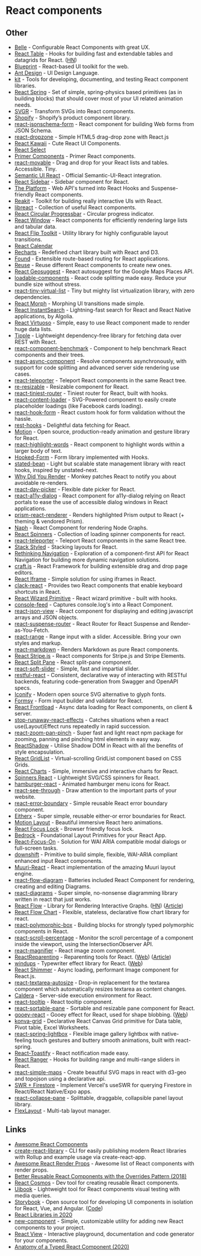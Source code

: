 # React components

## Other

* [Belle](https://github.com/nikgraf/belle/) - Configurable React Components with great UX.
* [React Table](https://github.com/tannerlinsley/react-table) - Hooks for building fast and extendable tables and datagrids for React. \([HN](https://news.ycombinator.com/item?id=21630459)\)
* [Blueprint](https://github.com/palantir/blueprint) - React-based UI toolkit for the web.
* [Ant Design](http://ant.design/docs/react/introduce) - UI Design Language.
* [kit](https://github.com/c8r/kit) - Tools for developing, documenting, and testing React component libraries.
* [React Spring](https://github.com/drcmda/react-spring) - Set of simple, spring-physics based primitives \(as in building blocks\) that should cover most of your UI related animation needs.
* [SVGR](https://github.com/smooth-code/svgr) - Transform SVGs into React components.
* [Shopify](https://github.com/Shopify/polaris-react) - Shopify’s product component library.
* [react-jsonschema-form](https://github.com/mozilla-services/react-jsonschema-form) - React component for building Web forms from JSON Schema.
* [react-dropzone](https://github.com/react-dropzone/react-dropzone) - Simple HTML5 drag-drop zone with React.js
* [React Kawaii](https://github.com/miukimiu/react-kawaii) - Cute React UI Components.
* [React Select](https://github.com/react-component/select)
* [Primer Components](https://github.com/primer/components) - Primer React components.
* [react-movable](https://github.com/tajo/react-movable) - Drag and drop for your React lists and tables. Accessible. Tiny.
* [Semantic UI React](https://github.com/Semantic-Org/Semantic-UI-React) - Official Semantic-UI-React integration.
* [React Sidebar](https://github.com/balloob/react-sidebar) - Sidebar component for React.
* [The Platform](https://github.com/palmerhq/the-platform) - Web API's turned into React Hooks and Suspense-friendly React components.
* [Reakit](https://github.com/reakit/reakit) - Toolkit for building really interactive UIs with React.
* [libreact](https://github.com/streamich/libreact) - Collection of useful React components.
* [React Circular Progressbar](https://github.com/iqnivek/react-circular-progressbar) - Circular progress indicator.
* [React Window](https://github.com/bvaughn/react-window) - React components for efficiently rendering large lists and tabular data.
* [React Flip Toolkit](https://github.com/aholachek/react-flip-toolkit) - Utility library for highly configurable layout transitions.
* [React Calendar](https://github.com/react-component/calendar)
* [Recharts](https://github.com/recharts/recharts) - Redefined chart library built with React and D3.
* [Found](https://github.com/4Catalyzer/found) - Extensible route-based routing for React applications.
* [Reuse](https://github.com/diegohaz/reuse) - Reuse different React components to create new ones.
* [React Geosuggest](https://github.com/ubilabs/react-geosuggest) - React autosuggest for the Google Maps Places API.
* [loadable-components](https://github.com/smooth-code/loadable-components) - React code splitting made easy. Reduce your bundle size without stress.
* [react-tiny-virtual-list](https://github.com/clauderic/react-tiny-virtual-list) - Tiny but mighty list virtualization library, with zero dependencies.
* [React Morph](https://github.com/brunnolou/react-morph) - Morphing UI transitions made simple.
* [React InstantSearch](https://github.com/algolia/react-instantsearch) - Lightning-fast search for React and React Native applications, by Algolia.
* [React Virtuoso](https://github.com/petyosi/react-virtuoso) - Simple, easy to use React component made to render huge data lists.
* [Tipple](https://github.com/andyrichardson/tipple) - Lightweight dependency-free library for fetching data over REST with React.
* [react-component-benchmark](https://github.com/paularmstrong/react-component-benchmark) - Component to help benchmark React components and their trees.
* [react-async-component](https://github.com/ctrlplusb/react-async-component) - Resolve components asynchronously, with support for code splitting and advanced server side rendering use cases.
* [react-teleporter](https://github.com/smooth-code/react-teleporter) - Teleport React components in the same React tree.
* [re-resizable](https://github.com/bokuweb/re-resizable) - Resizable component for React.
* [react-tiniest-router](https://github.com/kitze/react-tiniest-router) - Tiniest router for React, built with hooks.
* [react-content-loader](https://github.com/danilowoz/react-content-loader) - SVG-Powered component to easily create placeholder loadings \(like Facebook cards loading\).
* [react-hook-form](https://github.com/bluebill1049/react-hook-form) - React custom hook for form validation without the hassle.
* [rest-hooks](https://github.com/coinbase/rest-hooks) - Delightful data fetching for React.
* [Motion](https://github.com/framer/motion) - Open source, production-ready animation and gesture library for React.
* [react-highlight-words](https://github.com/bvaughn/react-highlight-words) - React component to highlight words within a larger body of text.
* [Hooked-Form](https://github.com/JoviDeCroock/hooked-form) - Form library implemented with Hooks.
* [stated-bean](https://github.com/mjolnirjs/stated-bean) - Light but scalable state management library with react hooks, inspired by unstated-next.
* [Why Did You Render](https://github.com/welldone-software/why-did-you-render) - Monkey patches React to notify you about avoidable re-renders.
* [react-day-picker](https://github.com/gpbl/react-day-picker) - Flexible date picker for React.
* [react-a11y-dialog](https://github.com/HugoGiraudel/react-a11y-dialog) - React component for a11y-dialog relying on React portals to ease the use of accessible dialog windows in React applications.
* [prism-react-renderer](https://github.com/FormidableLabs/prism-react-renderer) - Renders highlighted Prism output to React \(+ theming & vendored Prism\).
* [Naph](https://github.com/williamluke4/Naph) - React Component for rendering Node Graphs.
* [React Spinners](https://github.com/davidhu2000/react-spinners) - Collection of loading spinner components for react.
* [react-teleporter](https://github.com/gregberge/react-teleporter) - Teleport React components in the same React tree.
* [Stack Styled](https://github.com/sapegin/stack-styled) - Stacking layouts for React.
* [Rethinking Navigation](https://github.com/react-navigation/navigation-ex) - Exploration of a component-first API for React Navigation for building more dynamic navigation solutions.
* [craft.js](https://github.com/prevwong/craft.js) - React Framework for building extensible drag and drop page editors.
* [React Iframe](https://github.com/svenanders/react-iframe) - Simple solution for using iframes in React.
* [clack-react](https://github.com/reasonink/clack-react) - Provides two React components that enable keyboard shortcuts in React.
* [React Wizard Primitive](https://github.com/Jibbedi/react-wizard-primitive) - React wizard primitive - built with hooks.
* [console-feed](https://github.com/samdenty/console-feed) - Captures console.log's into a React Component.
* [react-json-view](https://github.com/mac-s-g/react-json-view) - React component for displaying and editing javascript arrays and JSON objects.
* [react-suspense-router](https://github.com/dai-shi/react-suspense-router) - React Router for React Suspense and Render-as-You-Fetch.
* [react-range](https://github.com/tajo/react-range) - Range input with a slider. Accessible. Bring your own styles and markup.
* [react-markdown](https://github.com/rexxars/react-markdown) - Renders Markdown as pure React components.
* [React Stripe.js](https://github.com/stripe/react-stripe-js) - React components for Stripe.js and Stripe Elements.
* [React Split Pane](https://github.com/tomkp/react-split-pane) - React split-pane component.
* [react-soft-slider](https://github.com/dbismut/react-soft-slider) - Simple, fast and impartial slider.
* [restful-react](https://github.com/contiamo/restful-react) - Consistent, declarative way of interacting with RESTful backends, featuring code-generation from Swagger and OpenAPI specs.
* [Iconify](https://github.com/iconify/iconify-react) - Modern open source SVG alternative to glyph fonts.
* [Formsy](https://github.com/formsy/formsy-react) - Form input builder and validator for React.
* [React Frontload](https://github.com/davnicwil/react-frontload) - Async data loading for React components, on client & server.
* [stop-runaway-react-effects](https://github.com/kentcdodds/stop-runaway-react-effects) - Catches situations when a react use\(Layout\)Effect runs repeatedly in rapid succession.
* [react-zoom-pan-pinch](https://github.com/prc5/react-zoom-pan-pinch) - Super fast and light react npm package for zooming, panning and pinching html elements in easy way.
* [ReactShadow](https://github.com/Wildhoney/ReactShadow) - Utilise Shadow DOM in React with all the benefits of style encapsulation.
* [React GridList](https://github.com/jamiebuilds/react-gridlist) - Virtual-scrolling GridList component based on CSS Grids.
* [React Charts](https://github.com/tannerlinsley/react-charts) - Simple, immersive and interactive charts for React.
* [Spinners React](https://github.com/adexin/spinners-react) - Lightweight SVG/CSS spinners for React.
* [hamburger-react](https://github.com/luukdv/hamburger-react) - Animated hamburger menu icons for React.
* [react-see-through](https://github.com/andrew4699/react-see-through) - Draw attention to the important parts of your website.
* [react-error-boundary](https://github.com/bvaughn/react-error-boundary) - Simple reusable React error boundary component.
* [Eitherx](https://github.com/mfix22/eitherx) - Super simple, reusable either-or error boundaries for React.
* [Motion Layout](https://github.com/jeffersonlicet/react-motion-layout) - Beautiful immersive React hero animations.
* [React Focus Lock](https://github.com/theKashey/react-focus-lock) - Browser friendly focus lock.
* [Bedrock](https://github.com/Bedrock-Layouts/Bedrock) - Foundational Layout Primitives for your React App.
* [React-Focus-On](https://github.com/theKashey/react-focus-on) - Solution for WAI ARIA compatible modal dialogs or full-screen tasks.
* [downshift](https://github.com/downshift-js/downshift) - Primitive to build simple, flexible, WAI-ARIA compliant enhanced input React components.
* [Muuri-React](https://github.com/Paol-imi/muuri-react) - React implementation of the amazing Muuri layout engine.
* [react-flow-diagram](https://github.com/DrummerHead/react-flow-diagram) - Batteries included React Component for rendering, creating and editing Diagrams.
* [react-diagrams](https://github.com/projectstorm/react-diagrams) - Super simple, no-nonsense diagramming library written in react that just works.
* [React Flow](https://github.com/wbkd/react-flow) - Library for Rendering Interactive Graphs. \([HN](https://news.ycombinator.com/item?id=23080346)\) \([Article](https://webkid.io/blog/react-flow-node-based-graph-library/)\)
* [React Flow Chart](https://github.com/MrBlenny/react-flow-chart) - Flexible, stateless, declarative flow chart library for react.
* [react-polymorphic-box](https://github.com/kripod/react-polymorphic-box) - Building blocks for strongly typed polymorphic components in React.
* [react-scroll-percentage](https://github.com/thebuilder/react-scroll-percentage) - Monitor the scroll percentage of a component inside the viewport, using the IntersectionObserver API.
* [react-magnifier](https://github.com/samuelmeuli/react-magnifier) - React image zoom component.
* [ReactReparenting](https://github.com/paol-imi/react-reparenting) - Reparenting tools for React. \([Web](https://paol-imi.github.io/react-reparenting/)\) \([Article](https://medium.com/swlh/reparenting-with-react-426d12fb6d0d)\)
* [windups](https://github.com/sgwilym/windups) - Typewriter effect library for React. \([Web](https://windups.gwil.co/)\)
* [React Shimmer](https://github.com/gokcan/react-shimmer) - Async loading, performant Image component for React.js.
* [react-textarea-autosize](https://github.com/Andarist/react-textarea-autosize) - Drop-in replacement for the textarea component which automatically resizes textarea as content changes.
* [Caldera](https://github.com/calderajs/caldera-react) - Server-side execution environment for React.
* [react-tooltip](https://github.com/wwayne/react-tooltip) - React tooltip component.
* [react-sortable-pane](https://github.com/bokuweb/react-sortable-pane) - Sortable and resizable pane component for React.
* [gooey-react](https://github.com/luukdv/gooey-react) - Gooey effect for React, used for shape blobbing. \([Web](https://gooey-react.netlify.app/)\)
* [konva-grid](https://github.com/rmdort/konva-grid) - Declarative React Canvas Grid primitive for Data table, Pivot table, Excel Worksheets.
* [react-spring-lightbox](https://github.com/tim-soft/react-spring-lightbox) - Flexible image gallery lightbox with native-feeling touch gestures and buttery smooth animations, built with react-spring.
* [React-Toastify](https://github.com/fkhadra/react-toastify) - React notification made easy.
* [React Ranger](https://github.com/tannerlinsley/react-ranger) - Hooks for building range and multi-range sliders in React.
* [react-simple-maps](https://github.com/zcreativelabs/react-simple-maps) - Create beautiful SVG maps in react with d3-geo and topojson using a declarative api.
* [SWR + Firestore](https://github.com/nandorojo/swr-firestore) - Implement Vercel's useSWR for querying Firestore in React/React Native/Expo apps.
* [react-collapse-pane](https://github.com/b-zurg/react-collapse-pane) - Splittable, draggable, collapsible panel layout library.
* [FlexLayout](https://github.com/caplin/FlexLayout) - Multi-tab layout manager.

## Links

* [Awesome React Components](https://github.com/brillout/awesome-react-components)
* [create-react-library](https://github.com/transitive-bullshit/create-react-library) - CLI for easily publishing modern React libraries with Rollup and example usage via create-react-app.
* [Awesome React Render Props](https://github.com/jaredpalmer/awesome-react-render-props) - Awesome list of React components with render props.
* [Better Reusable React Components with the Overrides Pattern \(2018\)](https://medium.com/@dschnr/better-reusable-react-components-with-the-overrides-pattern-9eca2339f646)
* [React Cosmos](https://github.com/react-cosmos/react-cosmos) - Dev tool for creating reusable React components.
* [Uibook](https://github.com/vrizo/uibook) - Lightweight tool for React components visual testing with media queries.
* [Storybook](https://storybook.js.org/) - Open source tool for developing UI components in isolation for React, Vue, and Angular. \([Code](https://github.com/storybookjs/storybook)\)
* [React Libraries in 2020](https://www.robinwieruch.de/react-libraries)
* [new-component](https://github.com/joshwcomeau/new-component) - Simple, customizable utility for adding new React components to your project.
* [React View](https://github.com/uber/react-view) - Interactive playground, documentation and code generator for your components.
* [Anatomy of a Typed React Component \(2020\)](https://daneden.me/blog/2020/anatomy-of-a-typed-react-component)

